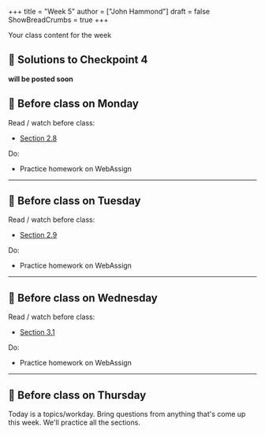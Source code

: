 +++
title = "Week 5"
author = ["John Hammond"]
draft = false
ShowBreadCrumbs = true
+++

Your class content for the week
<!--more-->

## 📖 Solutions to Checkpoint 4

**will be posted soon**

## 📅 Before class on Monday

Read / watch before class:
- [Section 2.8](/calc/chapter2/section8)

Do: 
- Practice homework on WebAssign

---

## 📅 Before class on Tuesday

Read / watch before class:
- [Section 2.9](/calc/chapter2/section9)

Do: 
- Practice homework on WebAssign

---

## 📅 Before class on Wednesday

Read / watch before class:
- [Section 3.1](/calc/chapter3/section1)

Do: 
- Practice homework on WebAssign

---

## 📅 Before class on Thursday

Today is a topics/workday. Bring questions from anything that's come up this week. We'll practice all the sections.

